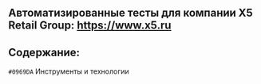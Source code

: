## Автоматизированные тесты для компании X5 Retail Group: https://www.x5.ru

## Содержание:
`#0969DA` Инструменты и технологии


